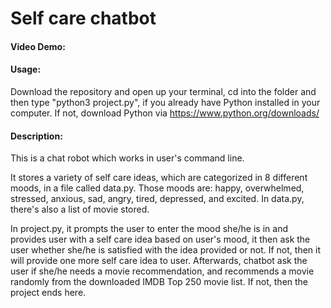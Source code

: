 # Self care chatbot

#### Video Demo: <URL HERE>

#### Usage:
Download the repository and open up your terminal, cd into the folder and then type "python3 project.py", if you already have Python installed in your computer. If not, download Python via <https://www.python.org/downloads/>

#### Description:
This is a chat robot which works in user's command line.

It stores a variety of self care ideas, which are categorized in 8 different moods, in a file called data.py. Those moods are: happy, overwhelmed, stressed, anxious, sad, angry, tired, depressed, and excited. In data.py, there's also a list of movie stored.

In project.py, it prompts the user to enter the mood she/he is in and provides user with a self care idea based on user's mood, it then ask the user whether she/he is satisfied with the idea provided or not. If not, then it will provide one more self care idea to user. Afterwards, chatbot ask the user if she/he needs a movie recommendation, and recommends a movie randomly from the downloaded IMDB Top 250 movie list. If not, then the project ends here.